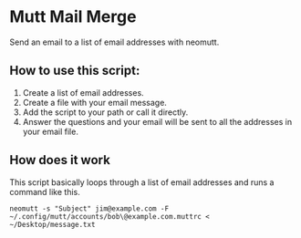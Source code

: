 # Mutt Mail Merge

Send an email to a list of email addresses with neomutt.

## How to use this script:

1. Create a list of email addresses.
2. Create a file with your email message.
3. Add the script to your path or call it directly.
4. Answer the questions and your email will be sent to all the addresses in your email file.

## How does it work

This script basically loops through a list of email addresses and runs a command like this.

`neomutt -s "Subject" jim@example.com -F ~/.config/mutt/accounts/bob\@example.com.muttrc < ~/Desktop/message.txt`
